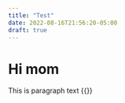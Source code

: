 ```yaml
---
title: "Test"
date: 2022-08-16T21:56:20-05:00
draft: true
---
```


# Hi mom

This is paragraph text
{{<youtube EOy0f_fGKAg >}}